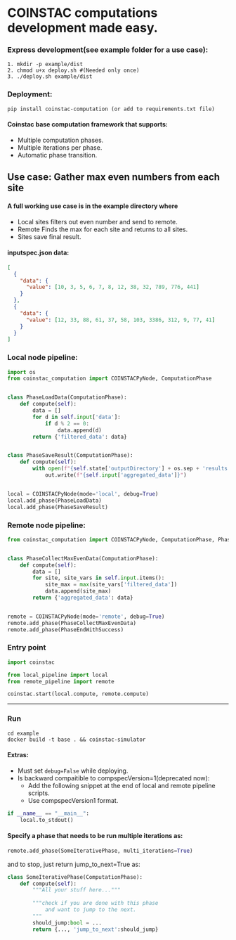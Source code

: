 # COINSTAC computations development made easy.

### Express development(see example folder for a use case):
```
1. mkdir -p example/dist
2. chmod u+x deploy.sh #(Needed only once)
3. ./deploy.sh example/dist
```

### Deployment:
```
pip install coinstac-computation (or add to requirements.txt file)
```

#### Coinstac base computation framework that supports:

* Multiple computation phases.
* Multiple iterations per phase.
* Automatic phase transition.

## Use case: Gather max even numbers from each site
#### A full working use case is in the example directory where
* Local sites filters out even number and send to remote.
* Remote Finds the max for each site and returns to all sites.
* Sites save final result.

#### inputspec.json data:
```json
[
  {
    "data": {
      "value": [10, 3, 5, 6, 7, 8, 12, 38, 32, 789, 776, 441]
    }
  },
  {
    "data": {
      "value": [12, 33, 88, 61, 37, 58, 103, 3386, 312, 9, 77, 41]
    }
  }
]
```

### Local node pipeline:

```python
import os
from coinstac_computation import COINSTACPyNode, ComputationPhase


class PhaseLoadData(ComputationPhase):
    def compute(self):
        data = []
        for d in self.input['data']:
            if d % 2 == 0:
                data.append(d)
        return {'filtered_data': data}


class PhaseSaveResult(ComputationPhase):
    def compute(self):
        with open(f"{self.state['outputDirectory'] + os.sep + 'results.txt'}", 'w') as out:
            out.write(f"{self.input['aggregated_data']}")


local = COINSTACPyNode(mode='local', debug=True)
local.add_phase(PhaseLoadData)
local.add_phase(PhaseSaveResult)

```

### Remote node pipeline:

```python
from coinstac_computation import COINSTACPyNode, ComputationPhase, PhaseEndWithSuccess


class PhaseCollectMaxEvenData(ComputationPhase):
    def compute(self):
        data = []
        for site, site_vars in self.input.items():
            site_max = max(site_vars['filtered_data'])
            data.append(site_max)
        return {'aggregated_data': data}


remote = COINSTACPyNode(mode='remote', debug=True)
remote.add_phase(PhaseCollectMaxEvenData)
remote.add_phase(PhaseEndWithSuccess)
```

### Entry point

```python
import coinstac

from local_pipeline import local
from remote_pipeline import remote

coinstac.start(local.compute, remote.compute)
```
<hr />

### Run
```
cd example
docker build -t base . && coinstac-simulator
```

#### Extras:
* Must set `debug=False` while deploying.
* Is backward compaitible to compspecVersion=1(deprecated now):
  * Add the following snippet at the end of local and remote pipeline scripts.
  * Use compspecVersion1 format.
```python
if __name__ == "__main__":
    local.to_stdout()
```
#### Specify a phase that needs to be run multiple iterations as:
```python
remote.add_phase(SomeIterativePhase, multi_iterations=True)
```
and to stop, just return jump_to_next=True as:
```python
class SomeIterativePhase(ComputationPhase):
    def compute(self):
        """All your stuff here..."""
        
        """check if you are done with this phase 
            and want to jump to the next.
        """
        should_jump:bool = ... 
        return {..., 'jump_to_next':should_jump}
```
